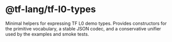 # @tf-lang/tf-l0-types

Minimal helpers for expressing TF L0 demo types. Provides constructors for the primitive vocabulary, a stable JSON codec, and a conservative unifier used by the examples and smoke tests.
